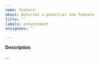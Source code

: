 ```yaml
---
name: Feature
about: Describe a potential new feature
title: ''
labels: enhancement
assignees: ''

---
```


**Description**
<!-- A clear and concise description of what the feature should be (and if applicable, what problem it solves for you) -->
...
